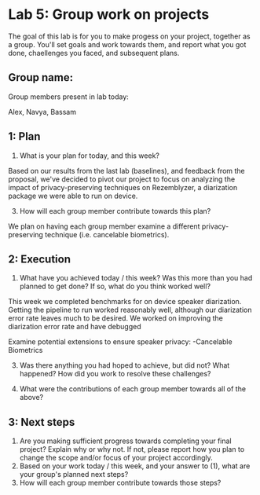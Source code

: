Lab 5: Group work on projects
===
The goal of this lab is for you to make progess on your project, together as a group. You'll set goals and work towards them, and report what you got done, chaellenges you faced, and subsequent plans.

Group name:
---
Group members present in lab today:

Alex, Navya, Bassam

1: Plan
----
1. What is your plan for today, and this week? 

Based on our results from the last lab (baselines), and feedback from the proposal, we've decided to pivot our project to focus on analyzing the impact of privacy-preserving techniques on Rezemblyzer, a diarization package we were able to run on device. 

3. How will each group member contribute towards this plan?

We plan on having each group member examine a different privacy-preserving technique (i.e. cancelable biometrics). 

2: Execution
----
1. What have you achieved today / this week? Was this more than you had planned to get done? If so, what do you think worked well?

This week we completed benchmarks for on device speaker diarization. Getting the pipeline to run worked reasonably well, although our diarization error rate leaves much to be desired. We worked on improving the diarization error rate and have debugged 

Examine potential extensions to ensure speaker privacy:
-Cancelable Biometrics



3. Was there anything you had hoped to achieve, but did not? What happened? How did you work to resolve these challenges?


4. What were the contributions of each group member towards all of the above?

3: Next steps
----
1. Are you making sufficient progress towards completing your final project? Explain why or why not. If not, please report how you plan to change the scope and/or focus of your project accordingly.
2. Based on your work today / this week, and your answer to (1), what are your group's planned next steps?
3. How will each group member contribute towards those steps? 
